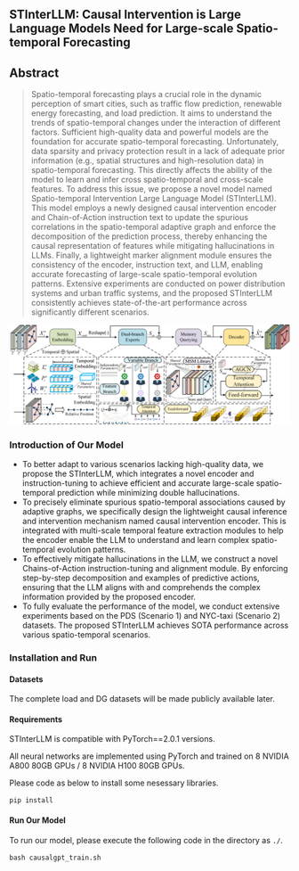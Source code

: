 ## STInterLLM: Causal Intervention is Large Language Models Need for Large-scale Spatio-temporal Forecasting
## Abstract
> Spatio-temporal forecasting plays a crucial role in the dynamic perception of smart cities, such as traffic flow prediction, renewable energy forecasting, and load prediction. It aims to understand the trends of spatio-temporal changes under the interaction of different factors. Sufficient high-quality data and powerful models are the foundation for accurate spatio-temporal forecasting. Unfortunately, data sparsity and privacy protection result in a lack of adequate prior information (e.g., spatial structures and high-resolution data) in spatio-temporal forecasting. This directly affects the ability of the model to learn and infer cross spatio-temporal and cross-scale features. To address this issue, we propose a novel model named Spatio-temporal Intervention Large Language Model (STInterLLM). This model employs a newly designed causal intervention encoder and Chain-of-Action instruction text to update the spurious correlations in the spatio-temporal adaptive graph and enforce the decomposition of the prediction process, thereby enhancing the causal representation of features while mitigating hallucinations in LLMs. Finally, a lightweight marker alignment module ensures the consistency of the encoder, instruction text, and LLM, enabling accurate forecasting of large-scale spatio-temporal evolution patterns. Extensive experiments are conducted on power distribution systems and urban traffic systems, and the proposed STInterLLM consistently achieves state-of-the-art performance across significantly different scenarios.
> 
![image](https://github.com/lishijie15/DEFMN/blob/ba745b7380de1ae4a9ee5819471696b75e07d402/pictures/DEFMN.png)
> 
### Introduction of Our Model

* To better adapt to various scenarios lacking high-quality data, we propose the STInterLLM, which integrates a novel encoder and instruction-tuning to achieve efficient and accurate large-scale spatio-temporal prediction while minimizing double hallucinations.
* To precisely eliminate spurious spatio-temporal associations caused by adaptive graphs, we specifically design the lightweight causal inference and intervention mechanism named causal intervention encoder. This is integrated with multi-scale temporal feature extraction modules to help the encoder enable the LLM to understand and learn complex spatio-temporal evolution patterns.
* To effectively mitigate hallucinations in the LLM, we construct a novel Chains-of-Action instruction-tuning and alignment module. By enforcing step-by-step decomposition and examples of predictive actions, ensuring that the LLM aligns with and comprehends the complex information provided by the proposed encoder.
* To fully evaluate the performance of the model, we conduct extensive experiments based on the PDS (Scenario 1) and NYC-taxi (Scenario 2) datasets. The proposed STInterLLM achieves SOTA performance across various spatio-temporal scenarios.


### Installation and Run

#### Datasets

The complete load and DG datasets will be made publicly available later.

#### Requirements

STInterLLM is compatible with PyTorch==2.0.1 versions.

All neural networks are implemented using PyTorch and trained on 8 NVIDIA A800 80GB GPUs / 8 NVIDIA H100 80GB GPUs.

Please code as below to install some nesessary libraries.

```
pip install 
```



#### Run Our Model

To run our model, please execute the following code in the directory as `./`.

```
bash causalgpt_train.sh
```

